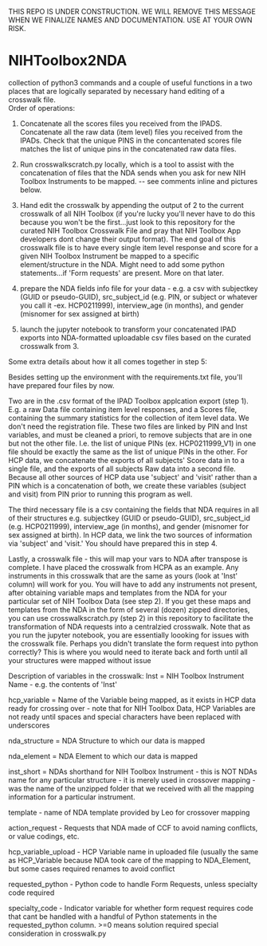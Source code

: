 THIS REPO IS UNDER CONSTRUCTION.  WE WILL REMOVE THIS MESSAGE WHEN WE FINALIZE NAMES AND DOCUMENTATION.  USE AT YOUR OWN RISK.


# NIHToolbox2NDA
collection of python3 commands and a couple of useful functions in a two places that are logically separated by necessary hand editing of a crosswalk file.  
Order of operations:
1.  Concatenate all the scores files you received from the IPADS.  Concatenate all the raw data (item level) files you received from the IPADs. Check that the unique PINS in the concantenated scores file matches the list of unique pins in the concatenated raw data files.

2.  Run crosswalkscratch.py locally, which is a tool to assist with the concatenation of files that the NDA sends when you ask for new NIH Toolbox Instruments to be mapped.  -- see comments inline and pictures below.

3.  Hand edit the crosswalk by appending the output of 2 to the current crosswalk of all NIH Toolbox (if you're lucky you'll never have to do this because you won't be the first...just look to this repository for the curated NIH Toolbox Crosswalk File and pray that NIH Toolbox App developers dont change their output format).  The end goal of this crosswalk file is to have every single item level response and score for a given NIH Toolbox Instrument be mapped to a specific element/structure in the NDA. Might need to add some python statements...if 'Form requests' are present.  More on that later.

4. prepare the NDA fields info file for your data - e.g. a csv with subjectkey (GUID or pseudo-GUID), src_subject_id (e.g. PIN, or subject or whatever you call it -ex. HCP0211999), interview_age (in months), and gender (misnomer for sex assigned at birth)

5.  launch the jupyter notebook to transform your concatenated IPAD exports into NDA-formatted uploadable csv files based on the curated crosswalk from 3.  

Some extra details about how it all comes together in step 5:

Besides setting up the environment with the requirements.txt file, you'll have prepared four files by now.

Two are in the .csv format of the IPAD Toolbox applcation export (step 1). E.g. a raw Data file containing item level responses, and a Scores file, containing the summary statistics for the collection of item level data. We don't need the registration file. These two files are linked by PIN and Inst variables, and must be cleaned a priori, to remove subjects that are in one but not the other file. I.e. the list of unique PINs (ex. HCP0211999_V1) in one file should be exactly the same as the list of unique PINs in the other. For HCP data, we concatenate the exports of all subjects' Score data in to a single file, and the exports of all subjects Raw data into a second file. Because all other sources of HCP data use 'subject' and 'visit' rather than a PIN which is a concatenation of both, we create these variables (subject and visit) from PIN prior to running this program as well.

The third necessary file is a csv containing the fields that NDA requires in all of their structures e.g. subjectkey (GUID or pseudo-GUID), src_subject_id (e.g. HCP0211999), interview_age (in months), and gender (misnomer for sex assigned at birth). In HCP data, we link the two sources of information via 'subject' and 'visit.'  You should have prepared this in step 4.

Lastly, a crosswalk file - this will map your vars to NDA after transpose is complete. I have placed the crosswalk from HCPA as an example. Any instruments in this crosswalk that are the same as yours (look at 'Inst' column) will work for you. You will have to add any instruments not present, after obtaining variable maps and templates from the NDA for your particular set of NIH Toolbox Data (see step 2).  If you get these maps and templates from the NDA in the form of several (dozen) zipped directories, you can use crosswalkscratch.py (step 2) in this repository to facilitate the transformation of NDA requests into a centralzied crosswalk. Note that as you run the jupyter notebook, you are essentially loooking for issues with the crosswalk file.  Perhaps you didn't translate the form request into python correctly?  This is where you would need to iterate back and forth until all your structures were mapped without issue

Description of variables in the crosswalk: 
Inst = NIH Toolbox Instrument Name - e.g. the contents of 'Inst' 

hcp_variable =	Name of the Variable being mapped, as it exists in HCP data ready for crossing over - note that for NIH Toolbox Data, HCP Variables are not ready until spaces and special characters have been replaced with underscores

nda_structure =	NDA Structure to which our data is mapped

nda_element =	NDA Element to which our data is mapped

inst_short =	NDAs shorthand for NIH Toolbox Instrument  - this is NOT NDAs name for any particular structure -  it is merely used in crossover mapping - was the name of the unzipped folder that we received with all the mapping information for a particular instrument.

template - name of NDA template provided by Leo for crossover mapping

action_request -	Requests that NDA made of CCF to avoid naming conflicts, or value codings, etc. 

hcp_variable_upload -	HCP Variable name in uploaded file (usually the same as HCP_Variable because NDA took care of the mapping to NDA_Element, but some cases required renames to avoid conflict

requested_python -	Python code to handle Form Requests, unless specialty code required

specialty_code -	Indicator variable for whether form request requires code that cant be handled with a handful of Python statements in the requested_python column.  >=0 means solution required special consideration in crosswalk.py
